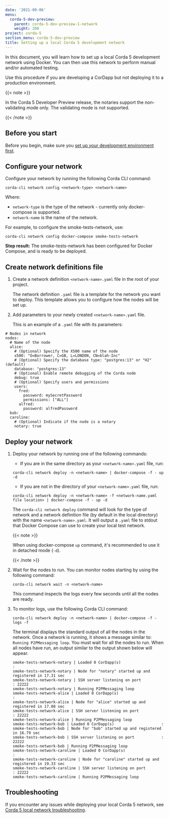 ```yaml
---
date: '2021-09-06'
menu:
  corda-5-dev-preview:
    parent: corda-5-dev-preview-1-network
    weight: 200
project: corda-5
section_menu: corda-5-dev-preview
title: Setting up a local Corda 5 development network
---
```


In this document, you will learn how to set up a local Corda 5 development network using Docker. You can then use this network to perform manual and/or automated testing.

Use this procedure if you are developing a CorDapp but not deploying it to a production environment.

{{< note >}}

In the Corda 5 Developer Preview release, the notaries support the non-validating mode only. The validating mode is not supported.

{{< /note >}}


## Before you start

Before you begin, make sure you [set up your development environment first](XXX).


## Configure your network

Configure your network by running the following Corda CLI command:

`corda-cli network config <network-type> <network-name>`

Where:
* `network-type` is the type of the network - currently only docker-compose is supported.
* `network-name` is the name of the network.

For example, to configure the smoke-tests-network, use:

`corda-cli network config docker-compose smoke-tests-network`

**Step result:** The smoke-tests-network has been configured for Docker Compose, and is ready to be deployed.


## Create network definitions file

1. Create a network definition `<network-name>.yaml` file in the root of your project.

   The network definition `.yaml` file is a template for the network you want to deploy. This template allows you to configure how the nodes will be set up.

2. Add parameters to your newly created `<network-name>.yaml` file.

   This is an example of a `.yaml` file with its parameters:

```
# Nodes in network
nodes:
  # Name of the node
  alice:
    # (Optional) Specify the X500 name of the node
    x500: "O=Borrower, C=GB, L=LONDON, CN=blah-Inc"
    # (Optional) Specify the database type: "postgres:13" or "H2" (default)
    database: "postgres:13"
    # (Optional) Enable remote debugging of the Corda node
    debug: true
    # (Optional) Specify users and permissions
    users:
      fred:
        password: mySecretPassword
        permissions: ["ALL"]
      alfred:
        password: alfredPassword
  bob:
  caroline:
    # (Optional) Indicate if the node is a notary
    notary: true
```


## Deploy your network

1. Deploy your network by running one of the following commands:

   * If you are in the same directory as your `<network-name>.yaml` file, run:

   `corda-cli network deploy -n <network-name> | docker-compose -f - up -d`

   * If you are not in the directory of your `<network-name>.yaml` file, run:

   `corda-cli network deploy -n <network-name> -f <network-name.yaml file location> | docker-compose -f - up -d`

   The `corda-cli network deploy` command will look for the type of network and a network definition file (by default in the local directory) with the name `<network-name>.yaml`. It will output a `.yaml` file to stdout that Docker Compose can use to create your local test network.

   {{< note >}}

   When using docker-compose `up` command, it's recommended to use it in detached mode (`-d`).

   {{< /note >}}

2. Wait for the nodes to run. You can monitor nodes starting by using the following command:

   `corda-cli network wait -n <network-name>`

   This command inspects the logs every few seconds until all the nodes are ready.


3. To monitor logs, use the following Corda CLI command:

   `corda-cli network deploy -n <network-name> | docker-compose -f - logs -f`

    The terminal displays the standard output of all the nodes in the network. Once a network is running, it shows a message similar to: `Running P2PMessaging loop`. You must wait for all the nodes to run. When all nodes have run, an output similar to the output shown below will appear.

    ```
    smoke-tests-network-notary | Loaded 0 CorDapp(s)                     :
    smoke-tests-network-notary | Node for "notary" started up and registered in 17.31 sec
    smoke-tests-network-notary | SSH server listening on port            : 22222
    smoke-tests-network-notary | Running P2PMessaging loop
    smoke-tests-network-alice | Loaded 0 CorDapp(s)                     :
    smoke-tests-network-alice | Node for "alice" started up and registered in 17.08 sec
    smoke-tests-network-alice | SSH server listening on port            : 22222
    smoke-tests-network-alice | Running P2PMessaging loop
    smoke-tests-network-bob | Loaded 0 CorDapp(s)                     :
    smoke-tests-network-bob | Node for "bob" started up and registered in 16.79 sec
    smoke-tests-network-bob | SSH server listening on port            : 22222
    smoke-tests-network-bob | Running P2PMessaging loop
    smoke-tests-network-caroline | Loaded 0 CorDapp(s)                     :
    smoke-tests-network-caroline | Node for "caroline" started up and registered in 19.33 sec
    smoke-tests-network-caroline | SSH server listening on port            : 22222
    smoke-tests-network-caroline | Running P2PMessaging loop
    ```


## Troubleshooting

If you encounter any issues while deploying your local Corda 5 network, see [Corda 5 local network troubleshooting](XXX).
